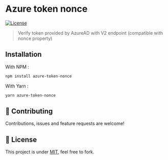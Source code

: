 # Azure token nonce

[![License](https://img.shields.io/badge/License-MIT-yellow.svg)](https://spdx.org/licenses/MIT.html)

> Verify token provided by AzureAD with V2 endpoint (compatible with nonce property)

## Installation

With NPM :
```sh
npm install azure-token-nonce
```

With Yarn :
```sh
yarn azure-token-nonce
```

## 🤝 Contributing

Contributions, issues and feature requests are welcome!

## 📝 License

This project is under [MIT](https://spdx.org/licenses/MIT.html), feel free to fork.
